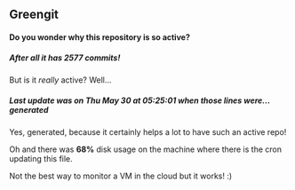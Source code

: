 ## Greengit

#### Do you wonder why this repository is so active?

##### After all it has 2577 commits!

But is it *really* active? Well...

##### Last update was on Thu May 30 at 05:25:01 when those lines were... generated

Yes, generated, because it certainly helps a lot to have such an active repo!

Oh and there was **68%** disk usage on the machine
where there is the cron updating this file.

Not the best way to monitor a VM in the cloud but it works! :)
